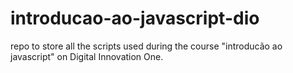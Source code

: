 # introducao-ao-javascript-dio

repo to store all the scripts used during the course "introducão ao javascript" on Digital Innovation One. 
